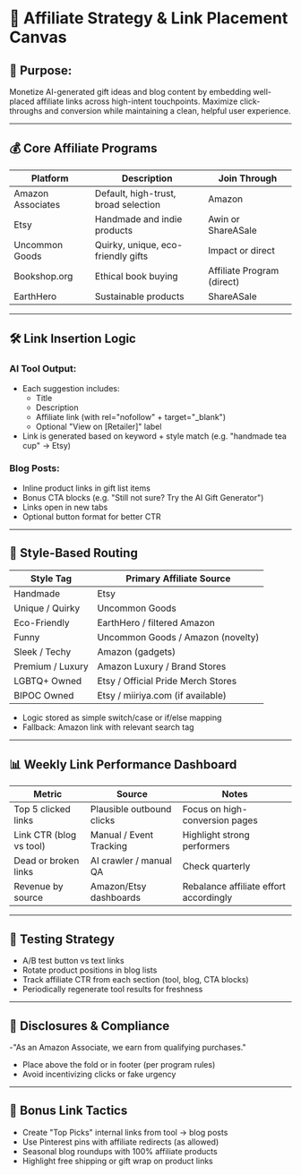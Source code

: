 # 🔗 Affiliate Strategy & Link Placement Canvas

## 🎯 Purpose:
Monetize AI-generated gift ideas and blog content by embedding well-placed affiliate links across high-intent touchpoints. Maximize click-throughs and conversion while maintaining a clean, helpful user experience.

---

## 💰 Core Affiliate Programs

| Platform           | Description                          | Join Through            |
|--------------------|--------------------------------------|-------------------------|
| Amazon Associates  | Default, high-trust, broad selection | Amazon                  |
| Etsy               | Handmade and indie products          | Awin or ShareASale      |
| Uncommon Goods     | Quirky, unique, eco-friendly gifts   | Impact or direct        |
| Bookshop.org       | Ethical book buying                  | Affiliate Program (direct) |
| EarthHero          | Sustainable products                 | ShareASale              |

---

## 🛠 Link Insertion Logic

### AI Tool Output:
- Each suggestion includes:
  - Title
  - Description
  - Affiliate link (with rel="nofollow" + target="_blank")
  - Optional "View on [Retailer]" label
- Link is generated based on keyword + style match (e.g. "handmade tea cup" → Etsy)

### Blog Posts:
- Inline product links in gift list items
- Bonus CTA blocks (e.g. "Still not sure? Try the AI Gift Generator")
- Links open in new tabs
- Optional button format for better CTR

---

## 🧠 Style-Based Routing

| Style Tag         | Primary Affiliate Source             |
|-------------------|---------------------------------------|
| Handmade          | Etsy                                  |
| Unique / Quirky   | Uncommon Goods                        |
| Eco-Friendly      | EarthHero / filtered Amazon           |
| Funny             | Uncommon Goods / Amazon (novelty)     |
| Sleek / Techy     | Amazon (gadgets)                      |
| Premium / Luxury  | Amazon Luxury / Brand Stores          |
| LGBTQ+ Owned      | Etsy / Official Pride Merch Stores    |
| BIPOC Owned       | Etsy / miiriya.com (if available)     |

- Logic stored as simple switch/case or if/else mapping
- Fallback: Amazon link with relevant search tag

---

## 📊 Weekly Link Performance Dashboard

| Metric                        | Source                  | Notes                                     |
|-------------------------------|--------------------------|-------------------------------------------|
| Top 5 clicked links           | Plausible outbound clicks | Focus on high-conversion pages           |
| Link CTR (blog vs tool)       | Manual / Event Tracking   | Highlight strong performers               |
| Dead or broken links          | AI crawler / manual QA    | Check quarterly                          |
| Revenue by source             | Amazon/Etsy dashboards    | Rebalance affiliate effort accordingly    |

---

## 🔁 Testing Strategy

- A/B test button vs text links
- Rotate product positions in blog lists
- Track affiliate CTR from each section (tool, blog, CTA blocks)
- Periodically regenerate tool results for freshness

---

## 📄 Disclosures & Compliance

-"As an Amazon Associate, we earn from qualifying purchases."
- Place above the fold or in footer (per program rules)
- Avoid incentivizing clicks or fake urgency

---

## 📌 Bonus Link Tactics

- Create "Top Picks" internal links from tool → blog posts
- Use Pinterest pins with affiliate redirects (as allowed)
- Seasonal blog roundups with 100% affiliate products
- Highlight free shipping or gift wrap on product links
